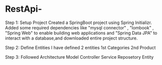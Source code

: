 # RestApi-
Step 1: Setup Project
Created a SpringBoot project using Spring Initializr.
Added some required dependencies like "mysql connector" , "lombook" , "Spring Web" to enable building web applications and "Spring Data JPA" to interact with a database,and downloaded entire project structure.

Step 2: Define Entities
I have defined 2 entities 
1st Categories 
2nd Product

Step 3: Followed Architecture
Model
Controller
Service
Reposetory
Entity


